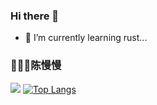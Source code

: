 ### Hi there 👋
- 🌱 I’m currently learning rust...

<!--
**1738352551/1738352551** is a ✨ _special_ ✨ repository because its `README.md` (this file) appears on your GitHub profile.

Here are some ideas to get you started:

- 🔭 I’m currently working on ...
- 🌱 I’m currently learning ...
- 👯 I’m looking to collaborate on ...
- 🤔 I’m looking for help with ...
- 💬 Ask me about ...
- 📫 How to reach me: ...
- 😄 Pronouns: ...
- ⚡ Fun fact: ...
-->

### 🧑🏻‍💻陈慢慢

![](https://github-readme-stats-git-masterrstaa-rickstaa.vercel.app/api?username=1738352551)
[![Top Langs](https://github-readme-stats.vercel.app/api/top-langs/?username=1738352551&theme=buefy&layout=compact&langs_count=6)](https://github.com/anuraghazra/github-readme-stats)

